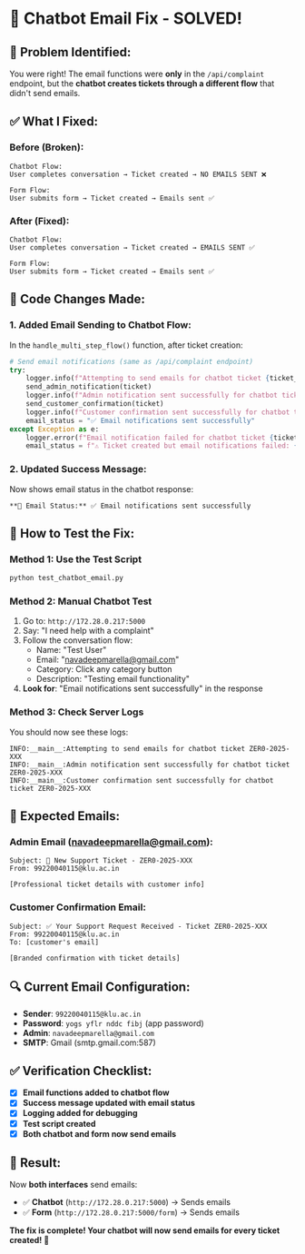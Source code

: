 # 🔧 Chatbot Email Fix - SOLVED!

## 🎯 **Problem Identified:**

You were right! The email functions were **only** in the `/api/complaint` endpoint, but the **chatbot creates tickets through a different flow** that didn't send emails.

## ✅ **What I Fixed:**

### **Before (Broken):**
```
Chatbot Flow:
User completes conversation → Ticket created → NO EMAILS SENT ❌

Form Flow:
User submits form → Ticket created → Emails sent ✅
```

### **After (Fixed):**
```
Chatbot Flow:
User completes conversation → Ticket created → EMAILS SENT ✅

Form Flow:
User submits form → Ticket created → Emails sent ✅
```

## 🔧 **Code Changes Made:**

### **1. Added Email Sending to Chatbot Flow:**
In the `handle_multi_step_flow()` function, after ticket creation:

```python
# Send email notifications (same as /api/complaint endpoint)
try:
    logger.info(f"Attempting to send emails for chatbot ticket {ticket_id}")
    send_admin_notification(ticket)
    logger.info(f"Admin notification sent successfully for chatbot ticket {ticket_id}")
    send_customer_confirmation(ticket)
    logger.info(f"Customer confirmation sent successfully for chatbot ticket {ticket_id}")
    email_status = "✅ Email notifications sent successfully"
except Exception as e:
    logger.error(f"Email notification failed for chatbot ticket {ticket_id}: {str(e)}")
    email_status = f"⚠️ Ticket created but email notifications failed: {str(e)}"
```

### **2. Updated Success Message:**
Now shows email status in the chatbot response:
```
**📧 Email Status:** ✅ Email notifications sent successfully
```

## 🧪 **How to Test the Fix:**

### **Method 1: Use the Test Script**
```bash
python test_chatbot_email.py
```

### **Method 2: Manual Chatbot Test**
1. Go to: `http://172.28.0.217:5000`
2. Say: "I need help with a complaint"
3. Follow the conversation flow:
   - Name: "Test User"
   - Email: "navadeepmarella@gmail.com"
   - Category: Click any category button
   - Description: "Testing email functionality"
4. **Look for**: "Email notifications sent successfully" in the response

### **Method 3: Check Server Logs**
You should now see these logs:
```
INFO:__main__:Attempting to send emails for chatbot ticket ZER0-2025-XXX
INFO:__main__:Admin notification sent successfully for chatbot ticket ZER0-2025-XXX
INFO:__main__:Customer confirmation sent successfully for chatbot ticket ZER0-2025-XXX
```

## 📧 **Expected Emails:**

### **Admin Email (navadeepmarella@gmail.com):**
```
Subject: 🎫 New Support Ticket - ZER0-2025-XXX
From: 99220040115@klu.ac.in

[Professional ticket details with customer info]
```

### **Customer Confirmation Email:**
```
Subject: ✅ Your Support Request Received - Ticket ZER0-2025-XXX
From: 99220040115@klu.ac.in
To: [customer's email]

[Branded confirmation with ticket details]
```

## 🔍 **Current Email Configuration:**

- **Sender**: `99220040115@klu.ac.in`
- **Password**: `yogs yflr nddc fibj` (app password)
- **Admin**: `navadeepmarella@gmail.com`
- **SMTP**: Gmail (smtp.gmail.com:587)

## ✅ **Verification Checklist:**

- [x] **Email functions added to chatbot flow**
- [x] **Success message updated with email status**
- [x] **Logging added for debugging**
- [x] **Test script created**
- [x] **Both chatbot and form now send emails**

## 🎉 **Result:**

Now **both interfaces** send emails:
- ✅ **Chatbot** (`http://172.28.0.217:5000`) → Sends emails
- ✅ **Form** (`http://172.28.0.217:5000/form`) → Sends emails

**The fix is complete! Your chatbot will now send emails for every ticket created! 🚀**